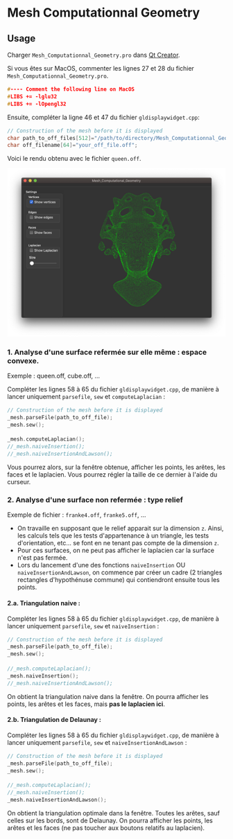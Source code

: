# Mesh Computationnal Geometry

## Usage

Charger ```Mesh_Computationnal_Geometry.pro``` dans [Qt Creator](https://www.qt.io).

Si vous êtes sur MacOS, commenter les lignes 27 et 28 du fichier ```Mesh_Computationnal_Geometry.pro```.

```c++
#---- Comment the following line on MacOS
#LIBS += -lglu32
#LIBS += -lOpengl32
```

Ensuite, compléter la ligne 46 et 47 du fichier ```gldisplaywidget.cpp```:    

```c++
// Construction of the mesh before it is displayed
char path_to_off_files[512]="/path/to/directory/Mesh_Computationnal_Geometry/off_files/";
char off_filename[64]="your_off_file.off";
```


Voici le rendu obtenu avec le fichier ```queen.off```.

![](docs/main_window.png)



### 1. Analyse d'une surface refermée sur elle même : espace convexe.

Exemple : queen.off, cube.off, ...

Compléter les lignes 58 à 65 du fichier ```gldisplaywidget.cpp```, de manière à lancer uniquement ```parsefile```, ```sew``` et ```computeLaplacian``` :

```c++
// Construction of the mesh before it is displayed
_mesh.parseFile(path_to_off_file);
_mesh.sew();

_mesh.computeLaplacian();
//_mesh.naiveInsertion();
//_mesh.naiveInsertionAndLawson();
```

Vous pourrez alors, sur la fenêtre obtenue, afficher les points, les arêtes, les faces et le laplacien. Vous pourrez régler la taille de ce dernier à l'aide du curseur.


### 2. Analyse d'une surface non refermée : type relief

Exemple de fichier : ```franke4.off```, ```franke5.off```, ...

- On travaille en supposant que le relief apparait sur la dimension ```z```. Ainsi, les calculs tels que les tests d'appartenance à un triangle, les tests d'orientation, etc... se font en ne tenant pas compte de la dimension ```z```.
- Pour ces surfaces, on ne peut pas afficher le laplacien car la surface n'est pas fermée.
- Lors du lancement d'une des fonctions ```naiveInsertion``` OU ```naiveInsertionAndLawson```, on commence par créer un cadre (2 triangles rectangles d'hypothénuse commune) qui contiendront ensuite tous les points.

#### 2.a. Triangulation naive :

Compléter les lignes 58 à 65 du fichier ```gldisplaywidget.cpp```, de manière à lancer uniquement ```parsefile```, ```sew``` et ```naiveInsertion``` :

```c++
// Construction of the mesh before it is displayed
_mesh.parseFile(path_to_off_file);
_mesh.sew();

//_mesh.computeLaplacian();
_mesh.naiveInsertion();
//_mesh.naiveInsertionAndLawson();
```

On obtient la triangulation naive dans la fenêtre. On pourra afficher les points, les arêtes et les faces, mais __pas le laplacien ici__.

#### 2.b. Triangulation de Delaunay :

Compléter les lignes 58 à 65 du fichier ```gldisplaywidget.cpp```, de manière à lancer uniquement ```parsefile```, ```sew``` et ```naiveInsertionAndLawson``` :

```c++
// Construction of the mesh before it is displayed
_mesh.parseFile(path_to_off_file);
_mesh.sew();

//_mesh.computeLaplacian();
//_mesh.naiveInsertion();
_mesh.naiveInsertionAndLawson();
```

On obtient la triangulation optimale dans la fenêtre. Toutes les arêtes, sauf celles sur les bords, sont de Delaunay. On pourra afficher les points, les arêtes et les faces (ne pas toucher aux boutons relatifs au laplacien).
